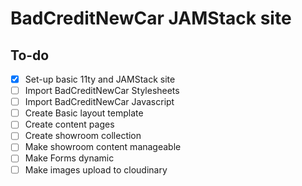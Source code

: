 # BadCreditNewCar JAMStack site

## To-do

- [x] Set-up basic 11ty and JAMStack site
- [ ] Import BadCreditNewCar Stylesheets
- [ ] Import BadCreditNewCar Javascript
- [ ] Create Basic layout template
- [ ] Create content pages
- [ ] Create showroom collection
- [ ] Make showroom content manageable
- [ ] Make Forms dynamic
- [ ] Make images upload to cloudinary
